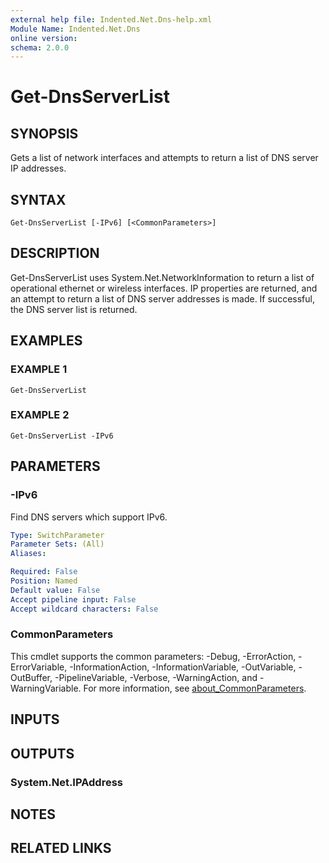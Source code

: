 ```yaml
---
external help file: Indented.Net.Dns-help.xml
Module Name: Indented.Net.Dns
online version:
schema: 2.0.0
---
```


# Get-DnsServerList

## SYNOPSIS
Gets a list of network interfaces and attempts to return a list of DNS server IP addresses.

## SYNTAX

```
Get-DnsServerList [-IPv6] [<CommonParameters>]
```

## DESCRIPTION
Get-DnsServerList uses System.Net.NetworkInformation to return a list of operational ethernet or wireless interfaces.
IP properties are returned, and an attempt to return a list of DNS server addresses is made.
If successful, the DNS server list is returned.

## EXAMPLES

### EXAMPLE 1
```
Get-DnsServerList
```

### EXAMPLE 2
```
Get-DnsServerList -IPv6
```

## PARAMETERS

### -IPv6
Find DNS servers which support IPv6.

```yaml
Type: SwitchParameter
Parameter Sets: (All)
Aliases:

Required: False
Position: Named
Default value: False
Accept pipeline input: False
Accept wildcard characters: False
```

### CommonParameters
This cmdlet supports the common parameters: -Debug, -ErrorAction, -ErrorVariable, -InformationAction, -InformationVariable, -OutVariable, -OutBuffer, -PipelineVariable, -Verbose, -WarningAction, and -WarningVariable. For more information, see [about_CommonParameters](http://go.microsoft.com/fwlink/?LinkID=113216).

## INPUTS

## OUTPUTS

### System.Net.IPAddress
## NOTES

## RELATED LINKS
